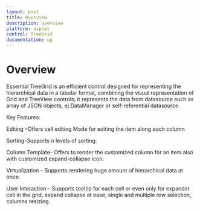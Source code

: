```yaml
---
layout: post
title: Overview
description: overview
platform: aspnet
control: TreeGrid
documentation: ug
---
```


# Overview

Essential TreeGrid is an efficient control designed for representing the hierarchical data in a tabular format, combining the visual representation of Grid and TreeView controls; it represents the data from datasource such as array of JSON objects, ej.DataManager or self-referential datasource.

Key Features:

Editing –Offers cell editing Mode for editing the item along each column

Sorting-Supports _n_ levels of sorting.

Column Template- Offers to render the customized column for an item also with customized expand-collapse icon.

Virtualization – Supports rendering huge amount of hierarchical data at once. 

User Interaction – Supports tooltip for each cell or even only for expander cell in the grid, expand collapse at ease, single and multiple row selection, columns resizing.

